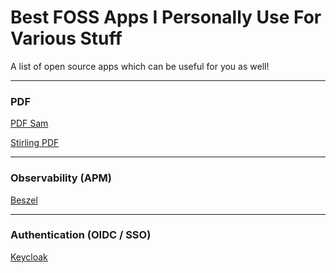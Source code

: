 # Best FOSS Apps I Personally Use For Various Stuff
A list of open source apps which can be useful for you as well!
<hr>

### PDF

[PDF Sam](https://github.com/torakiki/pdfsam)

[Stirling PDF](https://github.com/Stirling-Tools/Stirling-PDF)

<hr>

### Observability (APM)

[Beszel](https://github.com/henrygd/beszel)

<hr>

### Authentication (OIDC / SSO)

[Keycloak](https://github.com/keycloak/keycloak)


